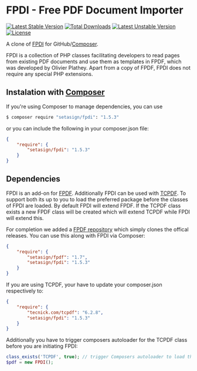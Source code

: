 FPDI - Free PDF Document Importer
=================================

[![Latest Stable Version](https://poser.pugx.org/setasign/fpdi/v/stable.svg)](https://packagist.org/packages/setasign/fpdi) [![Total Downloads](https://poser.pugx.org/setasign/fpdi/downloads.svg)](https://packagist.org/packages/setasign/fpdi) [![Latest Unstable Version](https://poser.pugx.org/setasign/fpdi/v/unstable.svg)](https://packagist.org/packages/setasign/fpdi) [![License](https://poser.pugx.org/setasign/fpdi/license.svg)](https://packagist.org/packages/setasign/fpdi)

A clone of [FPDI](https://www.setasign.com/fpdi) for GitHub/[Composer](https://packagist.org/packages/setasign/fpdi).

FPDI is a collection of PHP classes facilitating developers to read pages from existing PDF documents and use them as templates in FPDF, which was developed by Olivier Plathey. Apart from a copy of FPDF, FPDI does not require any special PHP extensions.

## Instalation with [Composer](https://packagist.org/packages/setasign/fpdi)

If you're using Composer to manage dependencies, you can use

```bash
$ composer require "setasign/fpdi": "1.5.3"
```

or you can include the following in your composer.json file:

```json
{
    "require": {
        "setasign/fpdi": "1.5.3"
    }
}
```

Dependencies
------------

FPDI is an add-on for [FPDF](http://fpdf.org/). Additionally FPDI can be used with [TCPDF](http://www.tcpdf.org/).
To support both its up to you to load the preferred package before the classes of FPDI are loaded. By default FPDI will extend FPDF. If the TCPDF class exists a new FPDF class will be created which will extend TCPDF while FPDI will extend this.

For completion we added a [FPDF repository](https://github.com/Setasign/FPDF) which simply clones the offical releases. You can use this along with FPDI via Composer:

```json
{
    "require": {
        "setasign/fpdf": "1.7",
        "setasign/fpdi": "1.5.3"
    }
}
```

If you are using TCPDF, your have to update your composer.json respectively to:

```json
{
    "require": {
        "tecnick.com/tcpdf": "6.2.8",
        "setasign/fpdi": "1.5.3"
    }
}
```

Additionally you have to trigger composers autoloader for the TCPDF class before you are initiating FPDI:

```php
class_exists('TCPDF', true); // trigger Composers autoloader to load the TCPDF class
$pdf = new FPDI();
```
